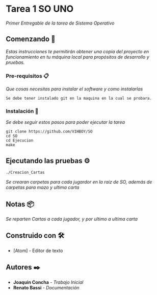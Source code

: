 # Tarea 1 SO UNO

_Primer Entregable de la tarea de Sistema Operativo_

## Comenzando 🚀

_Estas instrucciones te permitirán obtener una copia del proyecto en funcionamiento en tu máquina local para propósitos de desarrollo y pruebas._

### Pre-requisitos 📋

_Que cosas necesitas para instalar el software y como instalarlas_

```
Se debe tener instalado git en la maquina en la cual se probara.
```

### Instalación 🔧

_Se debe seguir estos pasos para poder ejecutar la tarea_

```
git clone https://github.com/VIHBOY/SO
cd SO
cd Ejecucion
make
```
## Ejecutando las pruebas ⚙️

```
./Creacion_Cartas
```
_Se crearan carpetas para cada jugardor en la raiz de SO, además de carpetas para mazo y ultima carta_

## Notas 📦

_Se reparten Cartas a cada jugador, y por ultimo a ultima carta_

## Construido con 🛠️

* [Atom] - Editor de texto

## Autores ✒️

* **Joaquin Concha** - *Trabajo Inicial*
* **Renato Bassi** - *Documentación*

